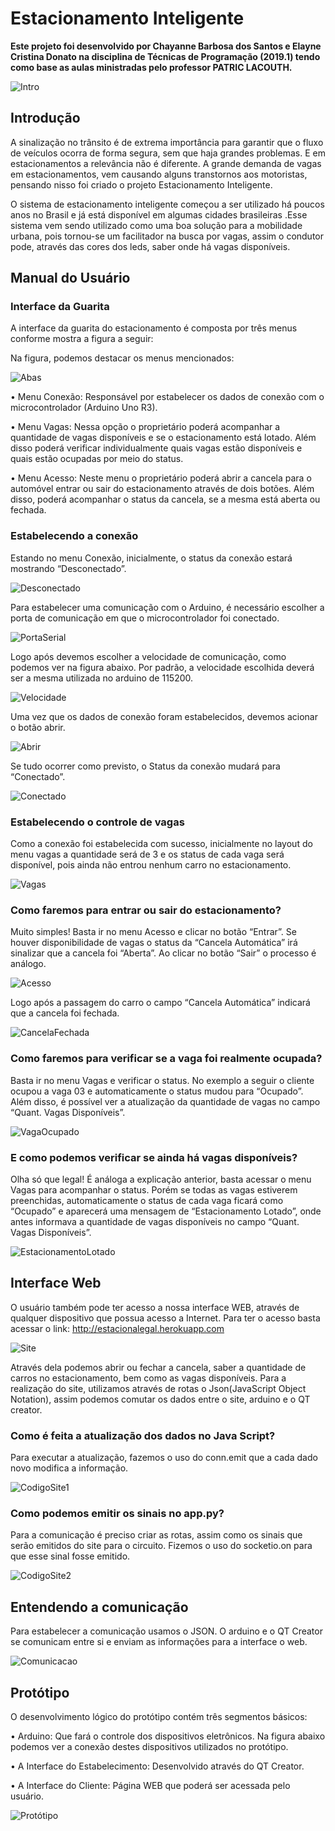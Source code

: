 # Estacionamento Inteligente

**Este projeto foi desenvolvido por Chayanne Barbosa dos Santos e Elayne Cristina Donato na disciplina de Técnicas de Programação (2019.1) tendo como base as aulas ministradas pelo professor PATRIC LACOUTH.**

![Intro](https://github.com/chayannesantos/EstacionamentoInteligente/blob/master/Imagens%20do%20Manual/Estacionamento.jpg)

## Introdução

A sinalização no trânsito é de extrema importância para garantir que o fluxo de veículos ocorra de forma segura, sem que haja grandes problemas. E em estacionamentos a relevância não é diferente. A grande demanda de vagas em estacionamentos, vem causando alguns transtornos aos motoristas, pensando nisso foi criado o projeto Estacionamento Inteligente.

O sistema de estacionamento inteligente começou a ser utilizado há poucos anos no Brasil e já está disponível em algumas cidades brasileiras .Esse sistema  vem sendo utilizado como uma boa solução para a mobilidade urbana, pois tornou-se um facilitador na busca por vagas, assim o condutor pode, através das cores dos leds, saber onde há vagas disponíveis.

## Manual do Usuário

### Interface da Guarita

A interface da guarita do estacionamento é composta por três menus conforme mostra a figura a seguir:
 
Na figura, podemos destacar os menus mencionados:

![Abas](https://github.com/chayannesantos/EstacionamentoInteligente/blob/master/Imagens%20do%20Manual/Imagem01.jpg)

•	Menu Conexão: Responsável por estabelecer os dados de conexão com o microcontrolador (Arduino Uno R3).

•	Menu Vagas: Nessa opção o proprietário poderá acompanhar a quantidade de vagas disponíveis e se o estacionamento está lotado. Além disso poderá verificar individualmente quais vagas estão disponíveis e quais estão ocupadas por meio do status.

•	Menu Acesso: Neste menu o proprietário poderá abrir a cancela para o automóvel entrar ou sair do estacionamento através de dois botões. Além disso, poderá acompanhar o status da cancela, se a mesma está aberta ou fechada.

### Estabelecendo a conexão

Estando no menu Conexão, inicialmente, o status da conexão estará mostrando “Desconectado”.

![Desconectado](https://github.com/chayannesantos/EstacionamentoInteligente/blob/master/Imagens%20do%20Manual/Imagem02.jpg)

Para estabelecer uma comunicação com o Arduino, é necessário escolher a porta de comunicação em que o microcontrolador foi conectado. 

![PortaSerial](https://github.com/chayannesantos/EstacionamentoInteligente/blob/master/Imagens%20do%20Manual/Imagem03.jpg)

Logo após devemos escolher a velocidade de comunicação, como podemos ver na figura abaixo. Por padrão, a velocidade escolhida deverá ser a mesma utilizada no arduino de 115200. 

![Velocidade](https://github.com/chayannesantos/EstacionamentoInteligente/blob/master/Imagens%20do%20Manual/Imagem04.jpg)

Uma vez que os dados de conexão foram estabelecidos, devemos acionar o botão abrir. 

![Abrir](https://github.com/chayannesantos/EstacionamentoInteligente/blob/master/Imagens%20do%20Manual/Imagem05.jpg)

Se tudo ocorrer como previsto, o Status da conexão mudará para “Conectado”.      

![Conectado](https://github.com/chayannesantos/EstacionamentoInteligente/blob/master/Imagens%20do%20Manual/Imagem06.jpg)

### Estabelecendo o controle de vagas

Como a conexão foi estabelecida com sucesso, inicialmente no layout do menu vagas a quantidade será de 3 e os status de cada vaga será disponível, pois ainda não entrou nenhum carro no estacionamento. 

![Vagas](https://github.com/chayannesantos/EstacionamentoInteligente/blob/master/Imagens%20do%20Manual/Imagem07.jpg)

### Como faremos para entrar ou sair do estacionamento? 

Muito simples! Basta ir no menu Acesso e clicar no botão “Entrar”.  Se houver disponibilidade de vagas o status da “Cancela Automática” irá sinalizar que a cancela foi “Aberta”. Ao clicar no botão “Sair” o processo é análogo.

![Acesso](https://github.com/chayannesantos/EstacionamentoInteligente/blob/master/Imagens%20do%20Manual/Imagem08.jpg)

Logo após a passagem do carro o campo “Cancela Automática” indicará que a cancela foi fechada. 

![CancelaFechada](https://github.com/chayannesantos/EstacionamentoInteligente/blob/master/Imagens%20do%20Manual/Imagem09.jpg)

### Como faremos para verificar se a vaga foi realmente ocupada?

Basta ir no menu Vagas e verificar o status. No exemplo a seguir o cliente ocupou a vaga 03 e automaticamente o status mudou para “Ocupado”. Além disso, é possível ver a atualização da quantidade de vagas no campo “Quant. Vagas Disponíveis”. 

![VagaOcupado](https://github.com/chayannesantos/EstacionamentoInteligente/blob/master/Imagens%20do%20Manual/Imagem10.jpg)

### E como podemos verificar se ainda há vagas disponíveis? 

Olha só que legal! É análoga a explicação anterior, basta acessar o menu Vagas para acompanhar o status. Porém se todas as vagas estiverem preenchidas, automaticamente o status de cada vaga ficará como “Ocupado” e aparecerá uma mensagem de “Estacionamento Lotado”, onde antes informava a quantidade de vagas disponíveis no campo “Quant. Vagas Disponíveis”. 

![EstacionamentoLotado](https://github.com/chayannesantos/EstacionamentoInteligente/blob/master/Imagens%20do%20Manual/Imagem11.jpg)

## Interface Web

O usuário também pode ter acesso a nossa interface WEB, através de qualquer dispositivo que possua acesso a Internet. Para ter o acesso basta acessar o link:
http://estacionalegal.herokuapp.com 

![Site](https://github.com/chayannesantos/EstacionamentoInteligente/blob/master/Imagens%20do%20Manual/Interface%20Web.jpg)

Através dela podemos abrir ou fechar a cancela, saber a quantidade de carros no estacionamento, bem como as vagas disponíveis.
Para a realização do site, utilizamos através de rotas o Json(JavaScript Object Notation), assim podemos comutar os dados entre o site, arduino e o QT creator.

### Como é feita a atualização dos dados no Java Script?

Para executar a atualização, fazemos o uso do conn.emit que a cada dado novo modifica a informação. 

![CodigoSite1](https://github.com/chayannesantos/EstacionamentoInteligente/blob/master/Imagens%20do%20Manual/atualiza.jpg)

### Como podemos emitir os sinais no app.py?

Para a comunicação é preciso criar as rotas, assim como os sinais que serão emitidos do site para o circuito. Fizemos o uso do socketio.on para que esse sinal fosse emitido.

![CodigoSite2](https://github.com/chayannesantos/EstacionamentoInteligente/blob/master/Imagens%20do%20Manual/rotas.jpg)

## Entendendo a comunicação

Para estabelecer a comunicação usamos o JSON. O arduino e o QT Creator se comunicam entre si e enviam as informações para a interface o web.

![Comunicacao](https://github.com/chayannesantos/EstacionamentoInteligente/blob/master/Imagens%20do%20Manual/Comunica%C3%A7%C3%A3o.jpg)

## Protótipo

O desenvolvimento lógico do protótipo contém três segmentos básicos:

  • Arduino: Que fará o controle dos dispositivos eletrônicos. Na figura abaixo podemos ver a conexão destes dispositivos utilizados no protótipo.
  
  • A Interface do Estabelecimento: Desenvolvido através do QT Creator.
  
  • A Interface do Cliente: Página WEB que poderá ser acessada pelo usuário.

![Protótipo](https://github.com/chayannesantos/EstacionamentoInteligente/blob/master/Imagens%20do%20Manual/Circuito_Tinkercad.jpg)

